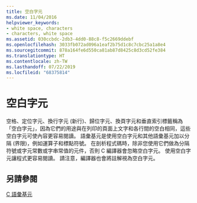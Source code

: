 ```yaml
---
title: 空白字元
ms.date: 11/04/2016
helpviewer_keywords:
- white space, characters
- characters, white space
ms.assetid: 030ccbdc-2db3-4dd0-88c8-f5c2669ddebf
ms.openlocfilehash: 3033fb072ad096a1eaf2b75d1c8c7cbc25a1a8e4
ms.sourcegitcommit: 878a164fe6d550ca81ab87d8425c8d3cd52fe384
ms.translationtype: HT
ms.contentlocale: zh-TW
ms.lasthandoff: 07/22/2019
ms.locfileid: "68375814"
---
```

# <a name="white-space-characters"></a>空白字元

空格、定位字元、換行字元 (新行)、歸位字元、換頁字元和垂直索引標籤稱為「空白字元」，因為它們的用途與在列印的頁面上文字和各行間的空白相同，這些空白字元可使內容更容易閱讀。 語彙基元是使用空白字元和其他語彙基元加以分隔 (界限)，例如運算子和標點符號。 在剖析程式碼時，除非您使用它們做為分隔符號或字元常數或字串常值的元件，否則 C 編譯器會忽略空白字元。 使用空白字元讓程式更容易閱讀。 請注意，編譯器也會將註解視為空白字元。

## <a name="see-also"></a>另請參閱

[C 語彙基元](../c-language/c-tokens.md)
